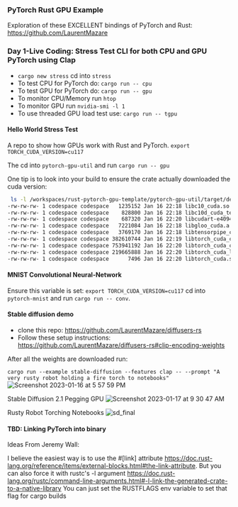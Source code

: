 ### PyTorch Rust GPU Example

Exploration of these EXCELLENT bindings of PyTorch and Rust: https://github.com/LaurentMazare

### Day 1-Live Coding:  Stress Test CLI for both CPU and GPU PyTorch using Clap

* `cargo new stress` cd into `stress`
* To test CPU for PyTorch do: `cargo run -- cpu`
* To test GPU for PyTorch do: `cargo run -- gpu`
* To monitor CPU/Memory run `htop`
* To monitor GPU run `nvidia-smi -l 1`
* To use threaded GPU load test use: `cargo run -- tgpu`


#### Hello World Stress Test
A repo to show how GPUs work with Rust and PyTorch.
`export TORCH_CUDA_VERSION=cu117`

The cd into `pytorch-gpu-util` and run `cargo run -- gpu`


One tip is to look into your build to ensure the crate actually downloaded the cuda version:
```bash
 ls -l /workspaces/rust-pytorch-gpu-template/pytorch-gpu-util/target/debug/build/torch-sys-0893541a21a2091d/out/libtorch/libtorch/lib | grep cuda
-rw-rw-rw- 1 codespace codespace   1235152 Jan 16 22:18 libc10_cuda.so
-rw-rw-rw- 1 codespace codespace    828800 Jan 16 22:18 libc10d_cuda_test.so
-rw-rw-rw- 1 codespace codespace    687320 Jan 16 22:20 libcudart-e409450e.so.11.0
-rw-rw-rw- 1 codespace codespace   7221084 Jan 16 22:18 libgloo_cuda.a
-rw-rw-rw- 1 codespace codespace   3769170 Jan 16 22:18 libtensorpipe_cuda.a
-rw-rw-rw- 1 codespace codespace 382610744 Jan 16 22:19 libtorch_cuda_cpp.so
-rw-rw-rw- 1 codespace codespace 753941192 Jan 16 22:20 libtorch_cuda_cu.so
-rw-rw-rw- 1 codespace codespace 219665888 Jan 16 22:20 libtorch_cuda_linalg.so
-rw-rw-rw- 1 codespace codespace      7496 Jan 16 22:20 libtorch_cuda.so
```

#### MNIST Convolutional Neural-Network

Ensure this variable is set: `export TORCH_CUDA_VERSION=cu117`
cd into `pytorch-mnist` and run `cargo run -- conv`.

#### Stable diffusion demo

* clone this repo:  https://github.com/LaurentMazare/diffusers-rs
* Follow these setup instructions: https://github.com/LaurentMazare/diffusers-rs#clip-encoding-weights

After all the weights are downloaded run:

`cargo run --example stable-diffusion --features clap -- --prompt "A very rusty robot holding a fire torch to notebooks"`
![Screenshot 2023-01-16 at 5 57 59 PM](https://user-images.githubusercontent.com/58792/212777548-0d9619e8-ad1b-4cc9-8871-505b0b5b2345.png)

Stable Diffusion 2.1 Pegging GPU
![Screenshot 2023-01-17 at 9 30 47 AM](https://user-images.githubusercontent.com/58792/212926307-351db4bc-46ff-4e8d-8630-ce996dca65c9.png)

Rusty Robot Torching Notebooks
![sd_final](https://user-images.githubusercontent.com/58792/212926379-d460a54c-29cf-42bb-801a-29e50557369e.png)

#### TBD:  Linking PyTorch into binary

Ideas From Jeremy Wall:

I believe the easiest way is to use the #[link] attribute https://doc.rust-lang.org/reference/items/external-blocks.html#the-link-attribute. But you can also force it with rustc's -l argument https://doc.rust-lang.org/rustc/command-line-arguments.html#-l-link-the-generated-crate-to-a-native-library You can just set the RUSTFLAGS env variable to set that flag for cargo builds








